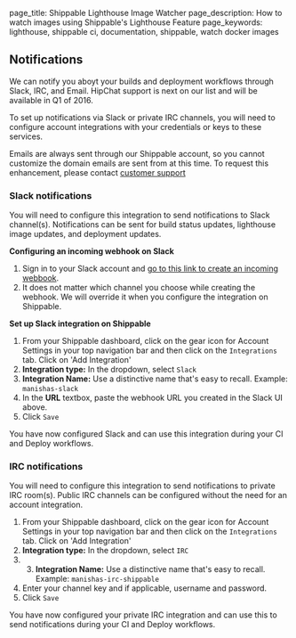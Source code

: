 page_title: Shippable Lighthouse Image Watcher
page_description: How to watch images using Shippable's Lighthouse Feature
page_keywords: lighthouse, shippable ci, documentation, shippable, watch docker images

## Notifications

We can notify you aboyt your builds and deployment workflows through Slack, IRC, and Email. HipChat support is next on our list and will be available in Q1 of 2016.

To set up notifications via Slack or private IRC channels, you will need to configure account integrations with your credentials or keys to these services. 

Emails are always sent through our Shippable account, so you cannot customize the domain emails are sent from at this time. To request this enhancement, please contact [customer support](mailto:support@shippable.com)

### Slack notifications
You will need to configure this integration to send notifications to Slack channel(s). Notifications can be sent for build status updates, lighthouse image updates, and deployment updates.

**Configuring an incoming webhook on Slack**
1. Sign in to your Slack account and [go to this link to create an incoming webbook](https://my.slack.com/services/new/incoming-webhook/).
2. It does not matter which channel you choose while creating the webhook. We will override it when you configure the integration on Shippable.

**Set up Slack integration on Shippable**
1. From your Shippable dashboard, click on the gear icon for Account Settings in your top navigation bar and then click on the `Integrations` tab. Click on 'Add Integration'
2. **Integration type:** In the dropdown, select `Slack`
3. **Integration Name:** Use a distinctive name that's easy to recall. Example: `manishas-slack`
4. In the **URL** textbox, paste the webhook URL you created in the Slack UI above.
5. Click `Save`

You have now configured Slack and can use this integration during your CI and Deploy workflows.

### IRC notifications
You will need to configure this integration to send notifications to private IRC room(s). Public IRC channels can be configured without the need for an account integration.

1. From your Shippable dashboard, click on the gear icon for Account Settings in your top navigation bar and then click on the `Integrations` tab. Click on 'Add Integration'
2. **Integration type:** In the dropdown, select `IRC`
3. 3. **Integration Name:** Use a distinctive name that's easy to recall. Example: `manishas-irc-shippable`
4. Enter your channel key and if applicable, username and password.
5. Click `Save`

You have now configured your private IRC integration and can use this to send notifications during your CI and Deploy workflows.